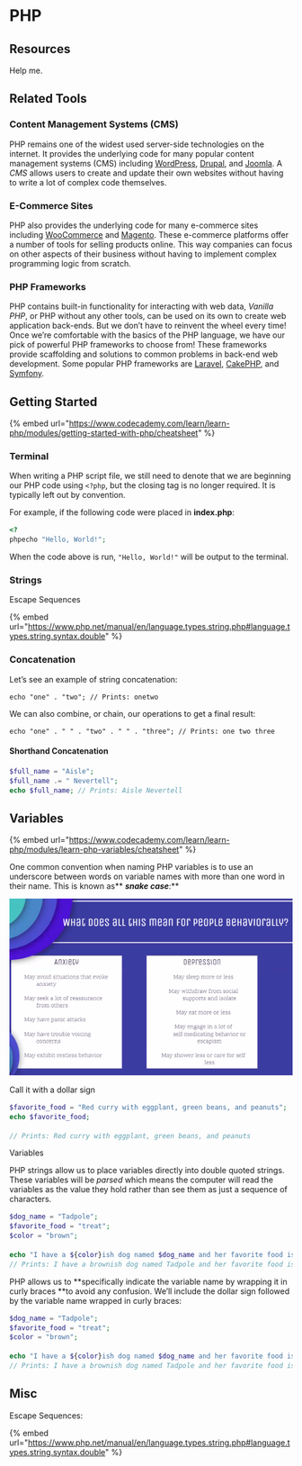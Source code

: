 # PHP

## Resources

Help me. 

## Related Tools

### Content Management Systems (CMS)

PHP remains one of the widest used server-side technologies on the internet. It provides the underlying code for many popular content management systems (CMS) including [WordPress](https://wordpress.com), [Drupal](https://www.drupal.org), and [Joomla](https://www.joomla.org). A _CMS_ allows users to create and update their own websites without having to write a lot of complex code themselves.

### E-Commerce Sites

PHP also provides the underlying code for many e-commerce sites including [WooCommerce](https://woocommerce.com) and [Magento](https://magento.com). These e-commerce platforms offer a number of tools for selling products online. This way companies can focus on other aspects of their business without having to implement complex programming logic from scratch.

### PHP Frameworks

PHP contains built-in functionality for interacting with web data, _Vanilla PHP_, or PHP without any other tools, can be used on its own to create web application back-ends. But we don’t have to reinvent the wheel every time! Once we’re comfortable with the basics of the PHP language, we have our pick of powerful PHP frameworks to choose from! These frameworks provide scaffolding and solutions to common problems in back-end web development. Some popular PHP frameworks are [Laravel](https://laravel.com), [CakePHP](https://cakephp.org), and [Symfony](https://symfony.com).

## Getting Started

{% embed url="https://www.codecademy.com/learn/learn-php/modules/getting-started-with-php/cheatsheet" %}



### Terminal

When writing a PHP script file, we still need to denote that we are beginning our PHP code using `<?php`, but the closing tag is no longer required. It is typically left out by convention.

For example, if the following code were placed in **index.php**:

```php
<?
phpecho "Hello, World!";
```

When the code above is run, `"Hello, World!"` will be output to the terminal.

### Strings

Escape Sequences

{% embed url="https://www.php.net/manual/en/language.types.string.php#language.types.string.syntax.double" %}

### Concatenation

 Let’s see an example of string concatenation:

```
echo "one" . "two"; // Prints: onetwo
```

We can also combine, or chain, our operations to get a final result:

```
echo "one" . " " . "two" . " " . "three"; // Prints: one two three
```

#### Shorthand Concatenation

```php
$full_name = "Aisle";
$full_name .= " Nevertell";
echo $full_name; // Prints: Aisle Nevertell
```



## Variables

{% embed url="https://www.codecademy.com/learn/learn-php/modules/learn-php-variables/cheatsheet" %}



One common convention when naming PHP variables is to use an underscore between words on variable names with more than one word in their name. This is known as** **_**snake case**_**:**

![](<../../.gitbook/assets/image (446).png>)

Call it with a dollar sign

```php
$favorite_food = "Red curry with eggplant, green beans, and peanuts";
echo $favorite_food; 

// Prints: Red curry with eggplant, green beans, and peanuts
```

Variables

PHP strings allow us to place variables directly into double quoted strings. These variables will be _parsed_ which means the computer will read the variables as the value they hold rather than see them as just a sequence of characters.

```php
$dog_name = "Tadpole";
$favorite_food = "treat";
$color = "brown";
 
echo "I have a ${color}ish dog named $dog_name and her favorite food is ${favorite_food}s.";
// Prints: I have a brownish dog named Tadpole and her favorite food is treats.
```

 PHP allows us to **specifically indicate the variable name by wrapping it in curly braces **to avoid any confusion. We’ll include the dollar sign followed by the variable name wrapped in curly braces:

```php
$dog_name = "Tadpole";
$favorite_food = "treat";
$color = "brown";
 
echo "I have a ${color}ish dog named $dog_name and her favorite food is ${favorite_food}s.";
// Prints: I have a brownish dog named Tadpole and her favorite food is treats.
```



## Misc

Escape Sequences:

{% embed url="https://www.php.net/manual/en/language.types.string.php#language.types.string.syntax.double" %}

